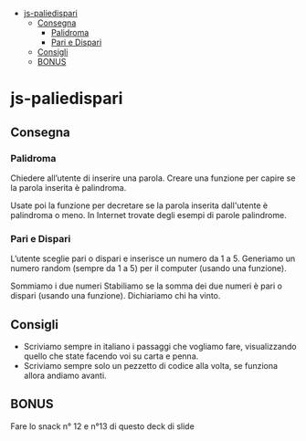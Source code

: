 - [js-paliedispari](#js-paliedispari)
  - [Consegna](#consegna)
    - [Palidroma](#palidroma)
    - [Pari e Dispari](#pari-e-dispari)
  - [Consigli](#consigli)
  - [BONUS](#bonus)

# js-paliedispari

## Consegna

### Palidroma

Chiedere all’utente di inserire una parola. Creare una funzione per capire se la parola inserita è palindroma.

Usate poi la funzione per decretare se la parola inserita dall'utente è palindroma o meno. In Internet trovate degli esempi di parole palindrome.

### Pari e Dispari

L’utente sceglie pari o dispari e inserisce un numero da 1 a 5. Generiamo un numero random (sempre da 1 a 5) per il computer (usando una funzione).

Sommiamo i due numeri Stabiliamo se la somma dei due numeri è pari o dispari (usando una funzione). Dichiariamo chi ha vinto.

## Consigli

- Scriviamo sempre in italiano i passaggi che vogliamo fare, visualizzando quello che state facendo voi su carta e penna.
- Scriviamo sempre solo un pezzetto di codice alla volta, se funziona allora andiamo avanti.

## BONUS

Fare lo snack n° 12 e n°13 di questo deck di slide
